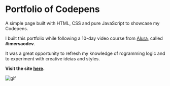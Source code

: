 # Portfolio of Codepens

A simple page built with HTML, CSS and pure JavaScript to showcase my Codepens.

I built this portfolio while following a 10-day video course from [Alura](https://www.alura.com.br/), called **#imersaodev**.

It was a great opportunity to refresh my knowledge of rogramming logic and to experiment with creative ideias and styles.

**Visit the site [here](https://samantafluture.github.io/codepens/).** 

![gif](https://github.com/samantafluture/codepens/blob/main/codepens.gif?raw=true)


